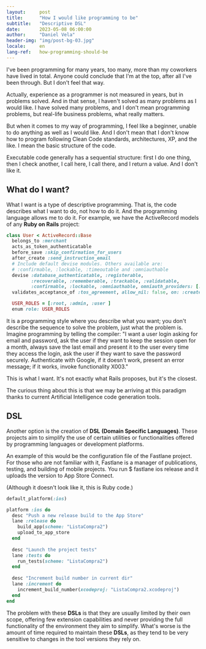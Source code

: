 ```yaml
---
layout:     post
title:      "How I would like programming to be"
subtitle:   "Descriptive DSL"
date:       2023-05-08 06:00:00
author:     "Daniel Vela"
header-img: "img/post-bg-03.jpg"
locale:     en
lang-ref:   how-programming-should-be
---
```


I've been programming for many years, too many, more than my coworkers have lived in total. Anyone could conclude that I'm at the top, after all I've been through. But I don't feel that way.

Actually, experience as a programmer is not measured in years, but in problems solved. And in that sense, I haven't solved as many problems as I would like. I have solved many problems, and I don't mean programming problems, but real-life business problems, what really matters.

But when it comes to my way of programming, I feel like a beginner, unable to do anything as well as I would like. And I don't mean that I don't know how to program following Clean Code standards, architectures, XP, and the like. I mean the basic structure of the code.

Executable code generally has a sequential structure: first I do one thing, then I check another, I call here, I call there, and I return a value. And I don't like it.

## What do I want?

What I want is a type of descriptive programming. That is, the code describes what I want to do, not how to do it. And the programming language allows me to do it. For example, we have the ActiveRecord models of any **Ruby on Rails** project:

```ruby
class User < ActiveRecord::Base
  belongs_to :merchant
  acts_as_token_authenticatable
  before_save :skip_confirmation_for_users
  after_create :send_instruction_email
  # Include default devise modules. Others available are:
  # :confirmable, :lockable, :timeoutable and :omniauthable
  devise :database_authenticatable, :registerable,
         :recoverable, :rememberable, :trackable, :validatable,
         :confirmable, :lockable, :omniauthable, omniauth_providers: [:google_oauth2]
  validates_acceptance_of :tos_agreement, allow_nil: false, on: :create

  USER_ROLES = [:root, :admin, :user ]
  enum role: USER_ROLES
```
It is a programming style where you describe what you want; you don't describe the sequence to solve the problem, just what the problem is. Imagine programming by telling the compiler: "I want a user login asking for email and password, ask the user if they want to keep the session open for a month, always save the last email and present it to the user every time they access the login, ask the user if they want to save the password securely. Authenticate with Google, if it doesn't work, present an error message; if it works, invoke functionality X003."

This is what I want. It's not exactly what Rails proposes, but it's the closest.

The curious thing about this is that we may be arriving at this paradigm thanks to current Artificial Intelligence code generation tools.

## DSL

Another option is the creation of **DSL** __(Domain Specific Languages)__. These projects aim to simplify the use of certain utilities or functionalities offered by programming languages or development platforms.

An example of this would be the configuration file of the Fastlane project. For those who are not familiar with it, Fastlane is a manager of publications, testing, and building of mobile projects. You run $ fastlane ios release and it uploads the version to App Store Connect.

(Although it doesn't look like it, this is Ruby code.)

```ruby
default_platform(:ios)

platform :ios do
  desc "Push a new release build to the App Store"
  lane :release do
    build_app(scheme: "ListaCompra2")
    upload_to_app_store
  end
  
  desc "Launch the project tests"
  lane :tests do
    run_tests(scheme: "ListaCompra2")
  end
  
  desc "Increment build number in current dir"
  lane :increment do
    increment_build_number(xcodeproj: "ListaCompra2.xcodeproj")
  end
end
```
The problem with these **DSLs** is that they are usually limited by their own scope, offering few extension capabilities and never providing the full functionality of the environment they aim to simplify. What's worse is the amount of time required to maintain these **DSLs**, as they tend to be very sensitive to changes in the tool versions they rely on.
